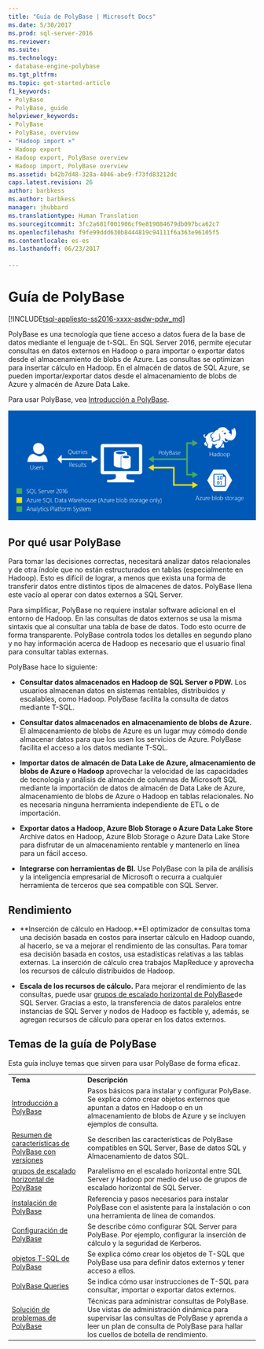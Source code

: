```yaml
---
title: "Guía de PolyBase | Microsoft Docs"
ms.date: 5/30/2017
ms.prod: sql-server-2016
ms.reviewer: 
ms.suite: 
ms.technology:
- database-engine-polybase
ms.tgt_pltfrm: 
ms.topic: get-started-article
f1_keywords:
- PolyBase
- PolyBase, guide
helpviewer_keywords:
- PolyBase
- PolyBase, overview
- "Hadoop import ×"
- Hadoop export
- Hadoop export, PolyBase overview
- Hadoop import, PolyBase overview
ms.assetid: b42b7d48-328a-4046-abe9-f73fd83212dc
caps.latest.revision: 26
author: barbkess
ms.author: barbkess
manager: jhubbard
ms.translationtype: Human Translation
ms.sourcegitcommit: 3fc2a681f001906cf9e819084679db097bca62c7
ms.openlocfilehash: f9fe99ddd630b8444819c94111f6a363e96105f5
ms.contentlocale: es-es
ms.lasthandoff: 06/23/2017

---
```

# <a name="polybase-guide"></a>Guía de PolyBase
[!INCLUDE[tsql-appliesto-ss2016-xxxx-asdw-pdw_md](../../includes/tsql-appliesto-ss2016-xxxx-asdw-pdw-md.md)]

  PolyBase es una tecnología que tiene acceso a datos fuera de la base de datos mediante el lenguaje de t-SQL.  En SQL Server 2016, permite ejecutar consultas en datos externos en Hadoop o para importar o exportar datos desde el almacenamiento de blobs de Azure. Las consultas se optimizan para insertar cálculo en Hadoop. En el almacén de datos de SQL Azure, se pueden importar/exportar datos desde el almacenamiento de blobs de Azure y almacén de Azure Data Lake.
  
  
 Para usar PolyBase, vea [Introducción a PolyBase](../../relational-databases/polybase/get-started-with-polybase.md).  
  
 ![Lógica de PolyBase](../../relational-databases/polybase/media/polybase-logical.png "Lógica de PolyBase")  
  
## <a name="why-use-polybase"></a>Por qué usar PolyBase  
Para tomar las decisiones correctas, necesitará analizar datos relacionales y de otra índole que no están estructurados en tablas (especialmente en Hadoop). Esto es difícil de lograr, a menos que exista una forma de transferir datos entre distintos tipos de almacenes de datos. PolyBase llena este vacío al operar con datos externos a SQL Server.  
  
Para simplificar, PolyBase no requiere instalar software adicional en el entorno de Hadoop. En las consultas de datos externos se usa la misma sintaxis que al consultar una tabla de base de datos. Todo esto ocurre de forma transparente. PolyBase controla todos los detalles en segundo plano y no hay información acerca de Hadoop es necesario que el usuario final para consultar tablas externas. 
  
 PolyBase hace lo siguiente:  
  
-   **Consultar datos almacenados en Hadoop de SQL Server o PDW.** Los usuarios almacenan datos en sistemas rentables, distribuidos y escalables, como Hadoop. PolyBase facilita la consulta de datos mediante T-SQL.  
  
-   **Consultar datos almacenados en almacenamiento de blobs de Azure.** El almacenamiento de blobs de Azure es un lugar muy cómodo donde almacenar datos para que los usen los servicios de Azure.  PolyBase facilita el acceso a los datos mediante T-SQL.  
  
-   **Importar datos de almacén de Data Lake de Azure, almacenamiento de blobs de Azure o Hadoop** aprovechar la velocidad de las capacidades de tecnología y análisis de almacén de columnas de Microsoft SQL mediante la importación de datos de almacén de Data Lake de Azure, almacenamiento de blobs de Azure o Hadoop en tablas relacionales. No es necesaria ninguna herramienta independiente de ETL o de importación.  

-   **Exportar datos a Hadoop, Azure Blob Storage o Azure Data Lake Store** Archive datos en Hadoop, Azure Blob Storage o Azure Data Lake Store para disfrutar de un almacenamiento rentable y mantenerlo en línea para un fácil acceso.  
  
-   **Integrarse con herramientas de BI.** Use PolyBase con la pila de análisis y la inteligencia empresarial de Microsoft o recurra a cualquier herramienta de terceros que sea compatible con SQL Server.  
  
## <a name="performance"></a>Rendimiento  
  
-   **Inserción de cálculo en Hadoop.**El optimizador de consultas toma una decisión basada en costos para insertar cálculo en Hadoop cuando, al hacerlo, se va a mejorar el rendimiento de las consultas.  Para tomar esa decisión basada en costos, usa estadísticas relativas a las tablas externas.   La inserción de cálculo crea trabajos MapReduce y aprovecha los recursos de cálculo distribuidos de Hadoop.  
  
-   **Escala de los recursos de cálculo.** Para mejorar el rendimiento de las consultas, puede usar [grupos de escalado horizontal de PolyBase](../../relational-databases/polybase/polybase-scale-out-groups.md)de SQL Server. Gracias a esto, la transferencia de datos paralelos entre instancias de SQL Server y nodos de Hadoop es factible y, además, se agregan recursos de cálculo para operar en los datos externos.  
  
## <a name="polybase-guide-topics"></a>Temas de la guía de PolyBase  
 Esta guía incluye temas que sirven para usar PolyBase de forma eficaz.  
  
|||  
|-|-|  
|**Tema**|**Descripción**|  
|[Introducción a PolyBase](../../relational-databases/polybase/get-started-with-polybase.md)|Pasos básicos para instalar y configurar PolyBase. Se explica cómo crear objetos externos que apuntan a datos en Hadoop o en un almacenamiento de blobs de Azure y se incluyen ejemplos de consulta.|  
|[Resumen de características de PolyBase con versiones](../../relational-databases/polybase/polybase-versioned-feature-summary.md)|Se describen las características de PolyBase compatibles en SQL Server, Base de datos SQL y Almacenamiento de datos SQL.|  
|[grupos de escalado horizontal de PolyBase](../../relational-databases/polybase/polybase-scale-out-groups.md)|Paralelismo en el escalado horizontal entre SQL Server y Hadoop por medio del uso de grupos de escalado horizontal de SQL Server.|  
|[Instalación de PolyBase](../../relational-databases/polybase/polybase-installation.md)|Referencia y pasos necesarios para instalar PolyBase con el asistente para la instalación o con una herramienta de línea de comandos.|  
|[Configuración de PolyBase](../../relational-databases/polybase/polybase-configuration.md)|Se describe cómo configurar SQL Server para PolyBase.  Por ejemplo, configurar la inserción de cálculo y la seguridad de Kerberos.|  
|[objetos T-SQL de PolyBase](../../relational-databases/polybase/polybase-t-sql-objects.md)|Se explica cómo crear los objetos de T-SQL que PolyBase usa para definir datos externos y tener acceso a ellos.|  
|[PolyBase Queries](../../relational-databases/polybase/polybase-queries.md)|Se indica cómo usar instrucciones de T-SQL para consultar, importar o exportar datos externos.|  
|[Solución de problemas de PolyBase](../../relational-databases/polybase/polybase-troubleshooting.md)|Técnicas para administrar consultas de PolyBase. Use vistas de administración dinámica para supervisar las consultas de PolyBase y aprenda a leer un plan de consulta de PolyBase para hallar los cuellos de botella de rendimiento.|  
  
  

